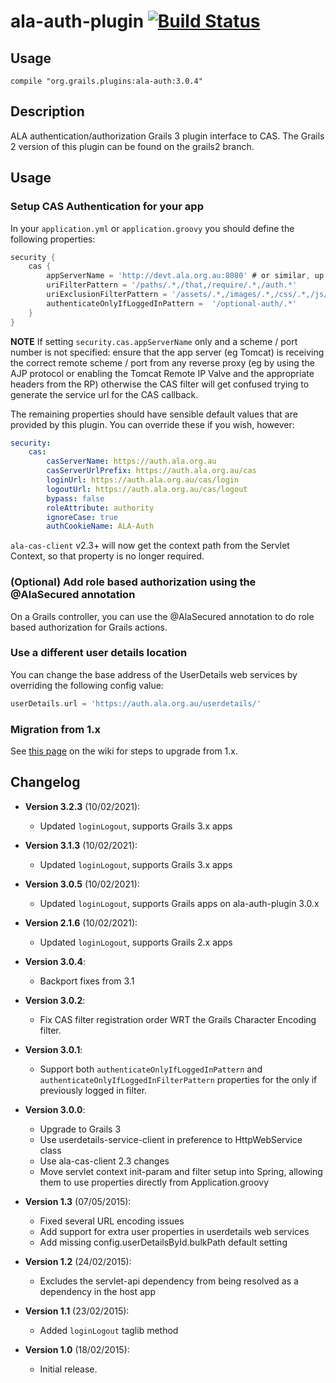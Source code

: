 # ala-auth-plugin [![Build Status](https://travis-ci.org/AtlasOfLivingAustralia/ala-auth-plugin.svg?branch=master)](https://travis-ci.org/AtlasOfLivingAustralia/ala-auth-plugin)
## Usage
```
compile "org.grails.plugins:ala-auth:3.0.4"
```

## Description
ALA authentication/authorization Grails 3 plugin interface to CAS.  The Grails 2 version of this plugin can
be found on the grails2 branch.

## Usage

### Setup CAS Authentication for your app

In your `application.yml` or `application.groovy` you should define the following
properties:

```groovy
security {
    cas {
        appServerName = 'http://devt.ala.org.au:8080' # or similar, up to the request path part
        uriFilterPattern = '/paths/.*,/that,/require/.*,/auth.*'
        uriExclusionFilterPattern = '/assets/.*,/images/.*,/css/.*,/js/.*,/less/.*' # this is the default value
        authenticateOnlyIfLoggedInPattern =  '/optional-auth/.*'
    }
}
```

**NOTE** If setting `security.cas.appServerName` only and a scheme / port number is not specified: ensure that the app
server (eg Tomcat) is receiving the correct remote scheme / port from any reverse proxy (eg by using the AJP protocol
or enabling the Tomcat Remote IP Valve and the appropriate headers from the RP) otherwise the CAS filter will get
confused trying to generate the service url for the CAS callback.

The remaining properties should have sensible default values that are provided by this plugin.  You can
override these if you wish, however:

```yaml
security:
    cas:
        casServerName: https://auth.ala.org.au
        casServerUrlPrefix: https://auth.ala.org.au/cas
        loginUrl: https://auth.ala.org.au/cas/login
        logoutUrl: https://auth.ala.org.au/cas/logout
        bypass: false
        roleAttribute: authority
        ignoreCase: true
        authCookieName: ALA-Auth
```

`ala-cas-client` v2.3+ will now get the context path from the Servlet Context, so that property is
no longer required.

### (Optional) Add role based authorization using the @AlaSecured annotation

On a Grails controller, you can use the @AlaSecured annotation to do role based authorization for
Grails actions.

### Use a different user details location

You can change the base address of the UserDetails web services by overriding the following config value:

```groovy
userDetails.url = 'https://auth.ala.org.au/userdetails/'
```

### Migration from 1.x

See [this page](https://github.com/AtlasOfLivingAustralia/ala-auth-plugin/wiki/1.x-Migration-Guide) on the wiki for steps to upgrade from 1.x.

## Changelog
- **Version 3.2.3** (10/02/2021):
  - Updated `loginLogout`, supports Grails 3.x apps
- **Version 3.1.3** (10/02/2021):
  - Updated `loginLogout`, supports Grails 3.x apps
- **Version 3.0.5** (10/02/2021):
  - Updated `loginLogout`, supports Grails apps on ala-auth-plugin 3.0.x
- **Version 2.1.6** (10/02/2021):
  - Updated `loginLogout`, supports Grails 2.x apps
  
- **Version 3.0.4**:
  - Backport fixes from 3.1
- **Version 3.0.2**:
  - Fix CAS filter registration order WRT the Grails Character Encoding filter.
- **Version 3.0.1**:
  - Support both `authenticateOnlyIfLoggedInPattern` and `authenticateOnlyIfLoggedInFilterPattern` properties for the only if previously logged in filter.
- **Version 3.0.0**:
  - Upgrade to Grails 3
  - Use userdetails-service-client in preference to HttpWebService class
  - Use ala-cas-client 2.3 changes
  - Move servlet context init-param and filter setup into Spring, allowing them to use properties directly from Application.groovy
- **Version 1.3** (07/05/2015):
  - Fixed several URL encoding issues
  - Add support for extra user properties in userdetails web services
  - Add missing config.userDetailsById.bulkPath default setting
- **Version 1.2** (24/02/2015):
  - Excludes the servlet-api dependency from being resolved as a dependency in the host app
- **Version 1.1** (23/02/2015):
  - Added `loginLogout` taglib method
- **Version 1.0** (18/02/2015):
  - Initial release.
